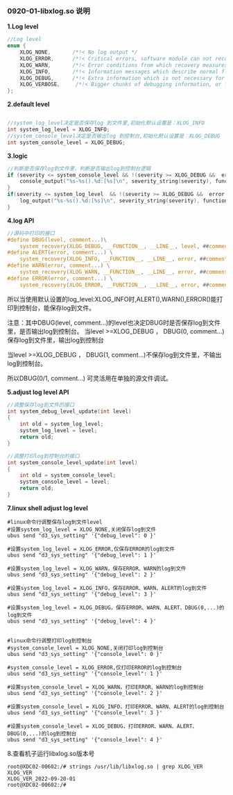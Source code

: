 

### 						0920-01-libxlog.so  说明

**1.Log level**

```C
//Log level
enum {
    XLOG_NONE,       /*!< No log output */
    XLOG_ERROR,      /*!< Critical errors, software module can not recover on its own */
    XLOG_WARN,       /*!< Error conditions from which recovery measures have been taken */
    XLOG_INFO,       /*!< Information messages which describe normal flow of events */
    XLOG_DEBUG,      /*!< Extra information which is not necessary for normal use (values, pointers, sizes, etc). */
    XLOG_VERBOSE,     /*!< Bigger chunks of debugging information, or frequent messages which can potentially flood the output. */
};
```

**2.default level**

```C

//system_log_level决定是否保存log 到文件里,初始化默认设置是：XLOG_INFO
int system_log_level = XLOG_INFO;
//system_console_level决定是否输出log 到控制台,初始化默认设置是：XLOG_DEBUG
int system_console_level = XLOG_DEBUG;
```

**3.logic**

```C
//判断是否保存log到文件里，判断是否输出log到控制台逻辑
if (severity <= system_console_level && !(severity >= XLOG_DEBUG &&  error != 0) ) {
    console_output("%s-%s().%d:[%s]\n", severity_string(severity), function,lineno,trim_buf); 
}
if(severity <= system_log_level  && !(severity >= XLOG_DEBUG &&  error != 0) ){
    log_output("%s-%s().%d:[%s]\n", severity_string(severity), function,lineno,trim_buf); 
}
```

**4.log API**

```C
//源码中打印的接口
#define DBUG(level, comment...)\
    system_recovery(XLOG_DEBUG, __FUNCTION__, __LINE__, level, ##comment)
#define ALERT(error, comment...) \
    system_recovery(XLOG_INFO, __FUNCTION__, __LINE__, error, ##comment)
#define WARN(error, comment...) \
    system_recovery(XLOG_WARN, __FUNCTION__, __LINE__, error, ##comment)
#define ERROR(error, comment...) \
    system_recovery(XLOG_ERROR, __FUNCTION__, __LINE__, error, ##comment)
```

所以当使用默认设置的log_level:XLOG_INFO时,ALERT(),WARN(),ERROR()能打印到控制台，能保存log到文件。

注意：其中DBUG(level, comment...)的level也决定DBUG时是否保存log到文件里，是否输出log到控制台。
当level >=XLOG_DEBUG ， DBUG(0, comment...) 保存log到文件里，输出log到控制台

当level >=XLOG_DEBUG ， DBUG(1, comment...)不保存log到文件里，不输出log到控制台。

所以DBUG(0/1, comment...) 可灵活用在单独的源文件调试。

**5.adjust log level API**

```C
//调整保存log到文件的接口
int system_debug_level_update(int level)
{
    int old = system_log_level;
    system_log_level = level;
    return old;
}

//调整打印log到控制台的接口
int system_console_level_update(int level)
{
    int old = system_console_level;
    system_console_level = level;
    return old;
}
```

**7.linux shell adjust log level**

```shell
#linux命令行调整保存log到文件level
#设置system_log_level = XLOG_NONE,关闭保存log到文件
ubus send "d3_sys_setting" '{"debug_level": 0 }'

#设置system_log_level = XLOG_ERROR,仅保存ERROR的log到文件
ubus send "d3_sys_setting" '{"debug_level": 1 }'

#设置system_log_level = XLOG_WARN，保存ERROR、WARN的log到文件
ubus send "d3_sys_setting" '{"debug_level": 2 }'

#设置system_log_level = XLOG_INFO，保存ERROR、WARN、ALERT的log到文件
ubus send "d3_sys_setting" '{"debug_level": 3 }'

#设置system_log_level = XLOG_DEBUG，保存ERROR、WARN、ALERT、DBUG(0,...)的log到文件
ubus send "d3_sys_setting" '{"debug_level": 4 }'


#linux命令行调整打印log到控制台
#system_console_level = XLOG_NONE,关闭打印log到控制台
ubus send "d3_sys_setting" '{"console_level": 0 }'

#system_console_level = XLOG_ERROR,仅打印ERROR的log到控制台
ubus send "d3_sys_setting" '{"console_level": 1 }'

#设置system_console_level = XLOG_WARN，打印ERROR、WARN的log到控制台
ubus send "d3_sys_setting" '{"console_level": 2 }'

#设置system_console_level = XLOG_INFO，打印ERROR、WARN、ALERT的log到控制台
ubus send "d3_sys_setting" '{"console_level": 3 }'

#设置system_console_level = XLOG_DEBUG，打印ERROR、WARN、ALERT、DBUG(0,...)的log到控制台
ubus send "d3_sys_setting" '{"console_level": 4 }'

```

8.查看机子运行libxlog.so版本号

```
root@XDC02-00602:/# strings /usr/lib/libxlog.so | grep XLOG_VER
XLOG_VER
XLOG_VER_2022-09-20-01
root@XDC02-00602:/# 
```

